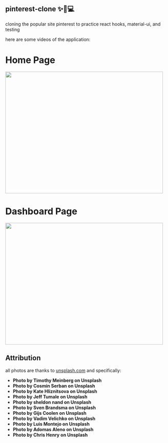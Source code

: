 ## pinterest-clone ✨🚀💻

cloning the popular site pinterest to practice react hooks, material-ui, and testing

here are some videos of the application:

# Home Page

<img src="./readme-gif/pinterest-1.gif" width="492" height="380" />

# Dashboard Page

<img src="./readme-gif/pinterest-2.gif" width="492" height="380" />

## Attribution

all photos are thanks to [unsplash.com](https://www.unsplash.com) and specifically:

- **Photo by Timothy Meinberg on Unsplash**
- **Photo by Cosmin Serban on Unsplash**
- **Photo by Kate Hliznitsova on Unsplash**
- **Photo by Jeff Tumale on Unsplash**
- **Photo by sheldon nand on Unsplash**
- **Photo by Sven Brandsma on Unsplash**
- **Photo by Gijs Coolen on Unsplash**
- **Photo by Vadim Velichko on Unsplash**
- **Photo by Luis Montejo on Unsplash**
- **Photo by Adomas Aleno on Unsplash**
- **Photo by Chris Henry on Unsplash**
